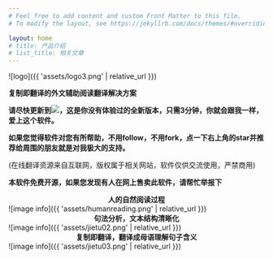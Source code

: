 ```yaml
---
# Feel free to add content and custom Front Matter to this file.
# To modify the layout, see https://jekyllrb.com/docs/themes/#overriding-theme-defaults

layout: home
# title: 产品介绍
# list_title: 相关文章
---
```

![logo]({{ 'assets/logo3.png' | relative_url }})


**复制即翻译的外文辅助阅读翻译解决方案**

**请尽快更新到[![](https://img.shields.io/github/release/copytranslator/copytranslator.svg)](https://github.com/copytranslator/copytranslator/releases)，这是你没有体验过的全新版本，只需3分钟，你就会跟我一样，爱上这个软件。**

**如果您觉得软件对您有所帮助，不用follow，不用fork，点一下右上角的star并推荐给周围的朋友就是对我极大的支持。**

(在线翻译资源来自互联网，版权属于相关网站，软件仅供交流使用，严禁商用)

**本软件免费开源，如果您发现有人在网上售卖此软件，请帮忙举报下**

<div align="center"><b>人的自然阅读过程</b></div>
![image info]({{ 'assets/humanreading.png' | relative_url }})

<div align="center"><b>句法分析，文本结构清晰化</b></div>
![image info]({{ 'assets/jietu02.png' | relative_url }})   

<div align="center"><b>复制即翻译，翻译成母语理解句子含义</b></div>
![image info]({{ 'assets/jietu03.png' | relative_url }})   